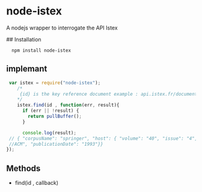 # node-istex

A nodejs wrapper to interrogate the API Istex

## Installation
```shell
  npm install node-istex
```


## implemant

```javascript
 var istex = require("node-istex");
 	/*
 	 {id} is the key reference document example : api.istex.fr/document/{7881AA44F709292FCCD0A9B37D6628E47CF23C57} <== id 
 	*/
    istex.find(id , function(err, result){
      if (err || !result) { 
        return pullBuffer();
      }

      console.log(result);
 // { "corpusName": "springer", "host": { "volume": "40", "issue": "4", "title": "Journal of the 
 //ACM", "publicationDate": "1993"}}
});
```

## Methods


- find(id , callback)
